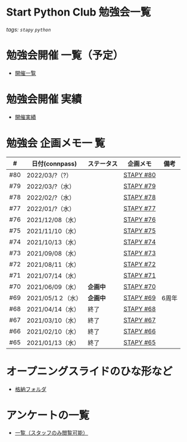 # Start Python Club 勉強会一覧

###### tags: `stapy` `python`

# 勉強会開催 一覧（予定）

* [開催一覧](https://docs.google.com/spreadsheets/d/1YC4FWeqZzjfKASaIYPmDpNfsxQjzw-7EslyXKffiTZE/edit#gid=0)

# 勉強会開催 実績

* [開催実績](https://docs.google.com/spreadsheets/d/1wkh0gQT6w8POBrMH374xYbjWUVejh_X7B92ibMNqgOg/edit#gid=0)

# 勉強会 企画メモ一 覧

|#|日付(connpass)|ステータス|企画メモ|備考| 
|---|---|---|---|---|
|#80|2022/03/?（?）||[STAPY #80](/Stapy_080.md)
|#79|2022/03/?（水）||[STAPY #79](/Stapy_079.md)
|#78|2022/02/?（水）||[STAPY #78](/Stapy_078.md)
|#77|2022/01/?（水）||[STAPY #77](/Stapy_077.md)
|#76|2021/12/08（水）||[STAPY #76](/Stapy_076.md)
|#75|2021/11/10（水）||[STAPY #75](/Stapy_075.md)
|#74|2021/10/13（水）||[STAPY #74](/Stapy_074.md)
|#73|2021/09/08（水）||[STAPY #73](/Stapy_073.md)
|#72|2021/08/11（水）||[STAPY #72](/Stapy_072.md)
|#71|2021/07/14（水）||[STAPY #71](/Stapy_071.md)
|#70|2021/06/09（水）|**企画中**|[STAPY #70](/Stapy_070.md)
|#69|2021/05/1２（水）|**企画中**|[STAPY #69](/Stapy_069.md)|6周年|
|#68|2021/04/14（水）|終了|[STAPY #68](/Stapy_068.md)
|#67|2021/03/10（水）|終了|[STAPY #67](/Stapy_067.md)
|#66|2021/02/10（水）|終了|[STAPY #66](/Stapy_066.md)
|#65|2021/01/13（水）|終了|[STAPY #65](/Stapy_065.md)

# オープニングスライドのひな形など

* [格納フォルダ](https://drive.google.com/drive/folders/1RfyAOb4d0VEl-Td8lpl2mlSIzqiLJFFd)

# アンケートの一覧

* [一覧（スタッフのみ閲覧可能）](https://docs.google.com/spreadsheets/d/1EMr7zFc5-4EzkafQq9IeV8dSdninuMfBGXT_-Ol5zSU/edit#gid=1131540389)
